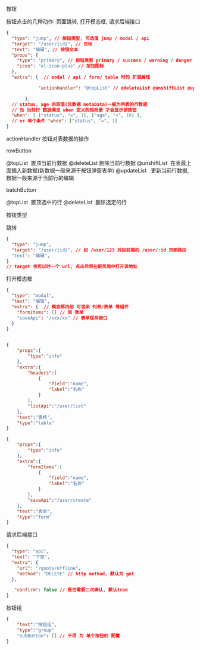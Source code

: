 按钮

按钮点击的几种动作: 页面跳转, 打开模态框, 请求后端接口

```json
{
  "type": "jump", // 按钮类型, 可选值 jump / modal / api
  "target": "/user/{id}", // 目标
  "text": "编辑", // 按钮文本
  "props": {
    "type": "primary", // 按钮类型 primary / success / warning / danger / info / text
    "icon": "el-icon-plus" // 按钮图标
  },
  "extra": {  // modal / api / form/ table 时的 扩展属性

            "actionHandler": "@topList" // @deleteList @unshiftList @updateList  按钮为 rowButton 或 batchButton 时 几个对当前表的操作

       }, 
  // status, age 的取值(元数据 metaData)一般为列表的行数据
  // 当 当前行 数据满足 when 定义的规则是 才会显示该按钮
  "when": [ ["status", "=", 1], ["age", "<", 10] ],
  // or 单个条件 "when": ["status", "=", 1]
}
```

actionHandler 按钮对表数据的操作

rowButton 

@topList  置顶当前行数据
@deleteList 删除当前行数据
@unshiftList  在表最上面插入新数据(新数据一般来源于按钮弹窗表单)
@updateList   更新当前行数据, 数据一般来源于当前行的编辑

batchButton

@topList  置顶选中的行
@deleteList  删除选定的行

按钮类型

跳转

```json
{
  "type": "jump",
  "target": "/user/{id}", // 如 /user/123 对应前端的 /user/:id 页面路由
  "text": "编辑",
}
// target 也可以时一个 url, 点击后将在新页面中打开该地址
```

打开模态框

```json
{
  "type": "modal",
  "text": "编辑",
  "extra": {  // 模态框内部 可渲染 列表/表单 等组件
    "formItems": [] // 同 表单
    "saveApi": "/xxx/xx" // 表单保存接口
  }
}
```

```json

{
    "props":{
        "type":"info"
    },
    "extra":{
        "headers":[
            {
                "field":"name",
                "label":"名称"
            }
        ],
        "listApi":"/user/list"
    },
    "text":"表格",
    "type":"table"
}
```


```json
{
    "props":{
        "type":"info"
    },
    "extra":{
        "formItems":[
            {
                "field":"name",
                "label":"名称"
            }
        ],
        "saveApi":"/user/create"
    },
    "text":"表单",
    "type":"form"
}
```

请求后端接口

```json
{
  "type": "api",
  "text": "下架",
  "extra": {
    "url": "/goods/offline",
    "method": "DELETE" // http method, 默认为 get
  },

   "confirm": false // 是否需要二次确认, 默认true
}
```

按钮组

```json
{
    "text":"按钮组",
    "type":"group"
    "subButton": [] // 子项 为 单个按钮的 配置
}
```
